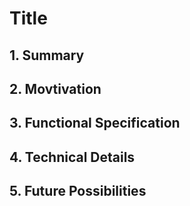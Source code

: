 # Title

## 1. Summary

## 2. Movtivation

## 3. Functional Specification

## 4. Technical Details

## 5. Future Possibilities
